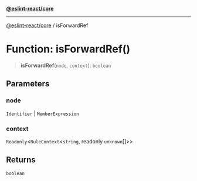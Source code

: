 [**@eslint-react/core**](../README.md)

***

[@eslint-react/core](../README.md) / isForwardRef

# Function: isForwardRef()

> **isForwardRef**(`node`, `context`): `boolean`

## Parameters

### node

`Identifier` | `MemberExpression`

### context

`Readonly`\<`RuleContext`\<`string`, readonly `unknown`[]\>\>

## Returns

`boolean`
